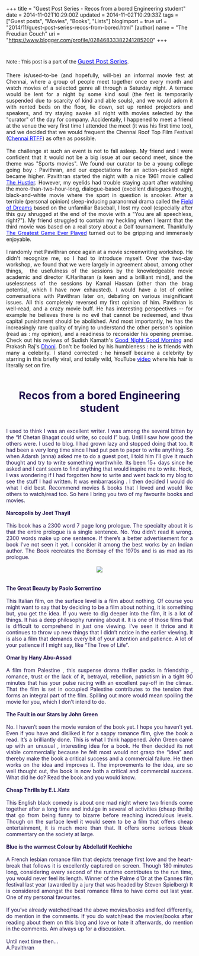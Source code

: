 +++
title = "Guest Post Series - Recos from a bored Engineering student"
date = 2014-11-02T10:29:00Z
updated = 2014-11-02T10:29:33Z
tags = ["Guest posts", "Movies", "Books", "Lists"]
blogimport = true 
url = "2014/11/guest-post-series-recos-from-bored.html"
[author]
	name = "The Freudian Couch"
	uri = "https://www.blogger.com/profile/02846833382241285200"
+++

<div dir="ltr" style="text-align: left;" trbidi="on">
<h1>
<span style="font-size: small; font-weight: normal;">Note : This post is a part of the&nbsp;</span><a href="http://adarsh89.blogspot.com/2014/09/guest-posts-series.html" style="font-size: medium; font-weight: normal;" target="_blank"><span style="color: blue;">Guest Post Series</span></a><span style="font-size: small; font-weight: normal;">.</span></h1>
<div>
<div style="text-align: justify;">
There is/used-to-be (and hopefully, will-be) an informal movie fest at Chennai, where a group of people meet together once every month and watch movies of a selected genre all through a Saturday night. A terrace would be lent for a night by some kind soul (the fest is temporarily suspended due to scarcity of kind and able souls), and we would adorn it with rented beds on the floor, lie down, set up rented projectors and speakers, and try staying awake all night with movies selected by the "curator" of the day for company. Accidentally, I happened to meet a friend at the venue the very first time I attended the meet (it was his first time too), and we decided that we would frequent the Chennai Roof Top Film Festival (<a href="https://www.facebook.com/ChennaiRTFF" target="_blank"><span style="color: blue;">Chennai RTFF</span></a>) as often as possible.</div>
<div style="text-align: justify;">
<br /></div>
<div style="text-align: justify;">
The challenge at such an event is not to fall asleep. My friend and I were confident that it would not be a big issue at our second meet, since the theme was "Sports movies". We found our curator to be a young college going boy : Pavithran, and our expectations for an action-packed night became higher. Pavithran started the night with a nice 1961 movie called <a href="http://www.imdb.com/title/tt0054997/" target="_blank"><span style="color: blue;">The Hustler</span></a>. However, my eyelids had trouble staying apart after watching the more-than-two-hour-long, dialogue-based (excellent dialogues though), black-and-white movie where the sport in question is snooker. After a terrible (personal opinion) sleep-inducing paranormal drama called the <a href="http://www.imdb.com/title/tt0097351/?ref_=fn_al_tt_1" target="_blank"><span style="color: blue;">Field of Dreams</span></a> based on the unfamiliar Baseball, I lost my cool (especially after this guy shrugged at the end of the movie with a "You are all speechless, right?"). My friend struggled to contain my heckling when I learnt that the third movie was based on a real story about a Golf tournament. Thankfully <a href="http://www.imdb.com/title/tt0388980/?ref_=nv_sr_1" target="_blank"><span style="color: blue;">The Greatest Game Ever Played</span></a> turned out to be gripping and immensely enjoyable.</div>
<div style="text-align: justify;">
<br /></div>
<div style="text-align: justify;">
I randomly met Pavithran once again at a movie screenwriting workshop. He didn't recognize me, so I had to introduce myself. Over the two-day workshop, we found that we were largely in agreement about, among other things, &nbsp;the usefulness of the sessions by the knowledgeable movie academic and director K.Hariharan (a keen and a brilliant mind), and the uselessness of the sessions by Kamal Hassan (other than the brag potential, which I have now exhausted). I would have a lot of online conversations with Pavithran later on, debating on various insignificant issues. All this completely reversed my first opinion of him. Pavithran is well-read, and a crazy movie buff. He has interesting perspectives -- for example he believes there is no evil that cannot be redeemed, and thus capital punishment should be abolished. And most importantly, he has the increasingly rare quality of trying to understand the other person's opinion (read as : my opinion), and a readiness to reconsider his opening premise. Check out his reviews of Sudish Kamath's <a href="http://pavithrann.blogspot.com/2012/01/good-night-good-morning-great.html" target="_blank"><span style="color: blue;">Good Night Good Morning</span></a> and Prakash Raj's <a href="http://pavithrann.blogspot.com/2012/02/starts-out-very-realistically-meanders.html" target="_blank"><span style="color: blue;">Dhoni</span></a>. Don't be fooled by his humbleness : he is friends with many a celebrity. I stand corrected : he himself became a celebrity by starring in this briefly viral, and totally wild, YouTube&nbsp;<a href="http://www.youtube.com/watch?v=_pesQ3-ZUE0" target="_blank"><span style="color: blue;">video</span></a> where his hair is literally set on fire.</div>
<div style="text-align: justify;">
<br /></div>
</div>
<div style="text-align: justify;">
<h1 style="text-align: center;">
<span style="color: #20124d;">Recos from a bored Engineering student</span></h1>
</div>
<div style="text-align: justify;">
<span style="color: #20124d;"><br /></span>
<span style="color: #20124d;">I used to think I was an excellent writer. I was among the several bitten by the “If Chetan Bhagat could write, so could I” bug. Until I saw how good the others were. I used to blog. I had grown lazy and stopped doing that too. It had been a very long time since I had put pen to paper to write anything. So when Adarsh (anna) asked me to do a guest post, I told him I’ll give it much thought and try to write something worthwhile. Its been 15+ days since he asked and I cant seem to find anything that would inspire me to write. Heck, I was wondering if I had forgotten how to write and went back to my blog to see the stuff I had written. It was embarrassing . I then decided I would do what I did best. Recommend movies &amp; books that I loved and would like others to watch/read too. So here I bring you two of my favourite books and movies.</span></div>
<div style="text-align: justify;">
<span style="color: #20124d;"><br /></span></div>
<div style="text-align: justify;">
<b><span style="color: #20124d;">Narcopolis by Jeet Thayil</span></b></div>
<div style="text-align: justify;">
<span style="color: #20124d;"><br /></span></div>
<div style="text-align: justify;">
<span style="color: #20124d;">This book has a 2300 word 7 page long prologue. The specialty about it is that the entire prologue is a single sentence. No. You didn’t read it wrong. 2300 words make up one sentence. If there’s a better advertisement for a book I’ve not seen it yet. I consider it among the best works by an Indian author. The Book recreates the Bombay of the 1970s and is as mad as its prologue.</span><br />
<span style="color: #20124d;"><br /></span>
<div class="separator" style="clear: both; text-align: center;">
<a href="https://blogger.googleusercontent.com/img/b/R29vZ2xl/AVvXsEgqd_T73vklu6mdhQaWsUP7lsunlahHtXGsg5ZOjxzaK3N4RuJdcTSekt8QssagOxQIAmXXC56_Frkp_CTaBX_Ra31dnGQ1i5Wd1edsiFxvQwM7WQADRJ1GURLw-aoMsyGbzuEGGIUxxwS4/s1600/Narcopolis.jpg" imageanchor="1" style="margin-left: 1em; margin-right: 1em;"><img border="0" src="https://blogger.googleusercontent.com/img/b/R29vZ2xl/AVvXsEgqd_T73vklu6mdhQaWsUP7lsunlahHtXGsg5ZOjxzaK3N4RuJdcTSekt8QssagOxQIAmXXC56_Frkp_CTaBX_Ra31dnGQ1i5Wd1edsiFxvQwM7WQADRJ1GURLw-aoMsyGbzuEGGIUxxwS4/s1600/Narcopolis.jpg" /></a></div>
<span style="color: #20124d;"><br /></span></div>
<div style="text-align: justify;">
<span style="color: #20124d;"><br /></span></div>
<div style="text-align: justify;">
<b><span style="color: #20124d;">The Great Beauty by Paolo Sorrentino</span></b></div>
<div style="text-align: justify;">
<span style="color: #20124d;"><br /></span></div>
<div style="text-align: justify;">
<span style="color: #20124d;">This Italian film, on the surface level is a film about nothing. Of course you might want to say that by deciding to be a film about nothing, it is something but, you get the idea. If you were to dig deeper into the film, it is a lot of things. It has a deep philosophy running about it. It is one of those films that is difficult to comprehend in just one viewing. I’ve seen it thrice and it continues to throw up new things that I didn’t notice in the earlier viewing. It is also a film that demands every bit of your attention and patience. A lot of your patience if I might say, like “The Tree of Life”.</span></div>
<div style="text-align: justify;">
<span style="color: #20124d;"><br /></span></div>
<div style="text-align: justify;">
<b><span style="color: #20124d;">Omar by Hany Abu-Assad</span></b></div>
<div style="text-align: justify;">
<span style="color: #20124d;"><br /></span></div>
<div style="text-align: justify;">
<span style="color: #20124d;">A film from Palestine , this suspense drama thriller packs in friendship , romance, trust or the lack of it, betrayal, rebellion, patriotism in a tight 90 minutes that has your pulse racing with an excellent pay-off in the climax. That the film is set in occupied Palestine contributes to the tension that forms an integral part of the film. Spilling out more would mean spoiling the movie for you, which I don’t intend to do.</span></div>
<div style="text-align: justify;">
<span style="color: #20124d;"><br /></span></div>
<div style="text-align: justify;">
<b><span style="color: #20124d;">The Fault in our Stars by John Green</span></b></div>
<div style="text-align: justify;">
<span style="color: #20124d;"><br /></span></div>
<div style="text-align: justify;">
<span style="color: #20124d;">No. I haven’t seen the movie version of the book yet. I hope you haven’t yet. Even if you have and disliked it for a sappy romance film, give the book a read. It’s a brilliantly done. This is what I think&nbsp;</span><span style="color: #20124d;">happened. John Green came up with an unusual , interesting idea for a book. He then decided its not viable commercially because he felt most would not grasp the “idea” and thereby make the book a critical success and a commercial failure. He then works on the idea and improves it. The improvements to the idea, are so well thought out, the book is now both a critical and commercial success. What did he do? Read the book and you would know.</span></div>
<div style="text-align: justify;">
<span style="color: #20124d;"><br /></span></div>
<div style="text-align: justify;">
<b><span style="color: #20124d;">Cheap Thrills by E.L.Katz</span></b></div>
<div style="text-align: justify;">
<span style="color: #20124d;"><br /></span></div>
<div style="text-align: justify;">
<span style="color: #20124d;">This English black comedy is about one mad night where two friends come together after a long time and indulge in several of activities (cheap thrills) that go from being funny to bizarre before reaching incredulous levels. Though on the surface level it would seem to be a film that offers cheap entertainment, it is much more than that. It offers some serious bleak commentary on the society at large.&nbsp;</span></div>
<div style="text-align: justify;">
<span style="color: #20124d;"><br /></span></div>
<div style="text-align: justify;">
<b><span style="color: #20124d;">Blue is the warmest Colour by Abdellatif Kechiche</span></b></div>
<div style="text-align: justify;">
<span style="color: #20124d;"><br /></span></div>
<div style="text-align: justify;">
<span style="color: #20124d;">A French lesbian romance film that depicts teenage first love and the heart-break that follows it is excellently captured on screen. Though 180 minutes long, considering every second of the runtime contributes to the run time, you would never feel its length. Winner of the Palme d’Or at the Cannes film festival last year (awarded by a jury that was headed by Steven Spielberg) It is considered amongst the best romance films to have come out last year. One of my personal favourites.&nbsp;</span></div>
<div style="text-align: justify;">
<span style="color: #20124d;"><br /></span></div>
<div style="text-align: justify;">
<span style="color: #20124d;">If you’ve already watched/read the above movies/books and feel differently, do mention in the comments. If you do watch/read the movies/books after reading about them on this blog and love or&nbsp;</span><span style="color: #20124d;">hate it afterwards, do mention in the comments. Am always up for a discussion.&nbsp;</span></div>
<span style="color: #20124d;"><br /></span>
<span style="color: #20124d;">Until next time then...</span><br />
<span style="color: #20124d;">A.Pavithran</span></div>

